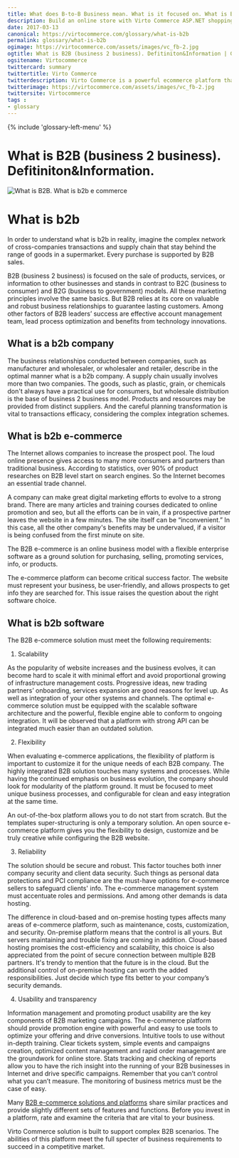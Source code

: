 ```yaml
--- 
title: What does B-to-B Business mean. What is it focused on. What is B2B for companies, ecommerce and software. What are the requirements.
description: Build an online store with Virto Commerce ASP.NET shopping cart software. Benefit from an open source shopping cart software that has every feature you need. 
date: 2017-03-13 
canonical: https://virtocommerce.com/glossary/what-is-b2b 
permalink: glossary/what-is-b2b
ogimage: https://virtocommerce.com/assets/images/vc_fb-2.jpg
ogtitle: What is B2B (business 2 business). Defitiniton&Information | Glossary Virto Commerce.
ogsitename: Virtocommerce
twittercard: summary
twittertitle: Virto Commerce
twitterdescription: Virto Commerce is a powerful ecommerce platform that includes everything you need to create an online store and sell online. Try it free with Free Community License
twitterimage: https://virtocommerce.com/assets/images/vc_fb-2.jpg
twittersite: Virtocommerce
tags : 
- glossary
---
```

<div class="business-features clearfix __responsive">
    {% include 'glossary-left-menu' %}    
    <div class="business-cnt">
        <div class="head __cart">
            <h1 class="title">What is B2B (business 2 business). Defitiniton&Information.</h1>
        </div>
        <img alt='What is B2B. What is b2b e commerce' src="assets/images/what-is-b2b-ecommerce.jpg"></img>
        <h1> What is b2b </h1>
        <p class="text">
          In order to understand what is b2b in reality, imagine the complex network of cross-companies transactions and supply chain that stay behind the range of goods in a supermarket. Every purchase is supported by B2B sales.
        </p>
        <p class="text">
           B2B (business 2 business) is focused on the sale of products, services, or information to other businesses and stands in contrast to B2C (business to consumer) and B2G (business to government) models. All these marketing principles involve the same basics. But B2B relies at its core on valuable and robust business relationships to guarantee lasting customers. Among other factors of B2B leaders’ success are effective account management team, lead process optimization and benefits from technology innovations.
        </p>      
        <h2> What is a b2b company  </h2>
        <p class="text">
            The business relationships conducted between companies, such as manufacturer and wholesaler, or wholesaler and retailer, describe in the optimal manner what is a b2b company. A supply chain usually involves more than two companies. The goods, such as plastic, grain, or chemicals don't always have a practical use for consumers, but wholesale distribution is the base of business 2 business model. Products and resources may be provided from distinct suppliers. And the careful planning transformation is vital to transactions efficacy, considering the complex integration schemes.
        </p>        
        <h2> What is b2b e-commerce </h2>
        <p class='text'>
           The Internet allows companies to increase the prospect pool. The loud online presence gives access to many more consumers and partners than traditional business. According to statistics, over 90% of product researches on B2B level start on search engines. So the Internet becomes an essential trade channel.
        </p>
         <p class='text'>
           A company can make great digital marketing efforts to evolve to a strong brand. There are many articles and training courses dedicated to online promotion and seo, but all the efforts can be in vain, if a prospective partner leaves the website in a few minutes. The site itself can be “inconvenient.” In this case, all the other company's benefits may be undervalued, if a visitor is being confused from the first minute on site.
        </p>
         <p class='text'>
           The B2B e-commerce is an online business model with a flexible enterprise software as a ground solution for purchasing, selling, promoting services, info, or products.
        </p>
        <p class='text'>
            The e-commerce platform can become critical success factor. The website must represent your business, be user-friendly, and allows prospects to get info they are searched for. This issue raises the question about the right software choice.
        </p>
        <h2>What is b2b software</h2>
      <p class='text'>
            The B2B e-commerce solution must meet the following requirements:
        </p>
        <ol>
            <li>Scalability</li>
        </ol>
        <p class='text'>
            As the popularity of website increases and the business evolves, it can become hard to scale it with minimal effort and avoid proportional growing of infrastructure management costs. Progressive ideas, new trading partners’ onboarding, services expansion are good reasons for level up. As well as integration of your other systems and channels. The optimal e-commerce solution must be equipped with the scalable software architecture and the powerful, flexible engine able to conform to ongoing integration. It will be observed that a platform with strong API can be integrated much easier than an outdated solution.
        </p>
        <ol start='2'>
            <li>Flexibility</li>
        </ol>
        <p class='text'>
           When evaluating e-commerce applications, the flexibility of platform is important to customize it for the unique needs of each B2B company. The highly integrated B2B solution touches many systems and processes. While having the continued emphasis on business evolution, the company should look for modularity of the platform ground. It must be focused to meet unique business processes, and configurable for clean and easy integration at the same time.
        </p>
        <p class='text'>
           An out-of-the-box platform allows you to do not start from scratch. But the templates super-structuring is only a temporary solution. An open source e-commerce platform gives you the flexibility to design, customize and be truly creative while configuring the B2B website.
        </p>
        <ol start='3'>
            <li>Reliability</li>
        </ol>
        <p class='text'>
           The solution should be secure and robust. This factor touches both inner company security and client data security. Such things as personal data protections and PCI compliance are the must-have options for e-commerce sellers to safeguard clients' info. The e-commerce management system must accentuate roles and permissions. And among other demands is data hosting. 
        </p>
        <p class='text'>
          The difference in cloud-based and on-premise hosting types affects many areas of e-commerce platform, such as maintenance, costs, customization, and security. On-premise platform means that the control is all yours. But servers maintaining and trouble fixing are coming in addition. Cloud-based hosting promises the cost-efficiency and scalability, this choice is also appreciated from the point of secure connection between multiple B2B partners. It's trendy to mention that the future is in the cloud. But the additional control of on-premise hosting can worth the added responsibilities. Just decide which type fits better to your company’s security demands.
        </p>
        <ol start='4'>
            <li>Usability and transparency</li>
        </ol>
        <p class='text'>
           Information management and promoting product usability are the key components of B2B marketing campaigns. The e-commerce platform should provide promotion engine with powerful and easy to use tools to optimize your offering and drive conversions. Intuitive tools to use without in-depth training. Clear tickets system, simple events and campaigns creation, optimized content management and rapid order management are the groundwork for online store. Stats tracking and checking of reports allow you to have the rich insight into the running of your B2B businesses in Internet and drive specific campaigns. Remember that you can’t control what you can’t measure. The monitoring of business metrics must be the case of easy.
        </p>
        <p class='text'>
          Many <a href='https://virtocommerce.com/b2b-ecommerce'>B2B e-commerce solutions and platforms</a> share similar practices and provide slightly different sets of features and functions. Before you invest in a platform, rate and examine the criteria that are vital to your business.
        </p>
        <p class='text'>
          Virto Commerce solution is built to support complex B2B scenarios. The abilities of this platform meet the full specter of business requirements to succeed in a competitive market. 
        </p>
    </div>
</div>
